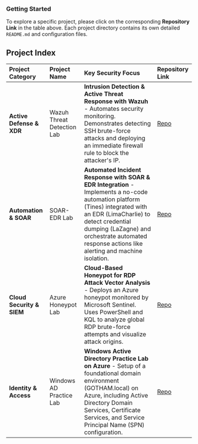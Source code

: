 ###  Getting Started

To explore a specific project, please click on the corresponding **Repository Link** in the table above. Each project directory contains its own detailed `README.md` and configuration files.

##  Project Index

| Project Category | Project Name | Key Security Focus | Repository Link |
| :--- | :--- | :---  | :--- |
| **Active Defense & XDR** | Wazuh Threat Detection Lab | **Intrusion Detection & Active Threat Response with Wazuh** - Automates security monitoring. Demonstrates detecting SSH brute-force attacks and deploying an immediate firewall rule to block the attacker's IP. | [Repo](https://github.com/anjulameegalla/wazuh-tdr-lab) |
| **Automation & SOAR** | SOAR-EDR Lab | **Automated Incident Response with SOAR & EDR Integration** - Implements a no-code automation platform (Tines) integrated with an EDR (LimaCharlie) to detect credential dumping (LaZagne) and orchestrate automated response actions like alerting and machine isolation. | [Repo](https://github.com/anjulameegalla/soar-edr-lab) |
| **Cloud Security & SIEM** | Azure Honeypot Lab | **Cloud-Based Honeypot for RDP Attack Vector Analysis** - Deploys an Azure honeypot monitored by Microsoft Sentinel. Uses PowerShell and KQL to analyze global RDP brute-force attempts and visualize attack origins. | [Repo](https://github.com/anjulameegalla/az-honeypot-lab) |
| **Identity & Access** | Windows AD Practice Lab | **Windows Active Directory Practice Lab on Azure** - Setup of a foundational domain environment (GOTHAM.local) on Azure, including Active Directory Domain Services, Certificate Services, and Service Principal Name (SPN) configuration. | [Repo](https://github.com/anjulameegalla/win-ad-lab) |

